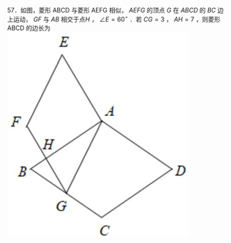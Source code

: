 57．如图，菱形 ABCD 与菱形 AEFG 相似， $A E F G$ 的顶点 $G$ 在 $A B C D$ 的 $B C$ 边上运动， $G F$ 与 $A B$ 相交于点$H$ ， $\angle E = 6 0 ^ { \circ }$ ．若 $C G = 3$ ， $A H = 7$ ，则菱形 ABCD 的边长为
![](<../../qs_image_DB/专题1-2_一文吃透相似三角形12个模型·共14类题型（解析版）/04c6e923b0abc3c34ea507d63edf422a084f3849c27dded7bbecb80807602e3a.jpg>)
